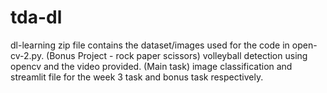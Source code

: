 # tda-dl
dl-learning
zip file contains the dataset/images used for the code in open-cv-2.py. (Bonus Project - rock paper scissors)
volleyball detection using opencv and the video provided. (Main task)
image classification and streamlit file for the week 3 task and bonus task respectively.
